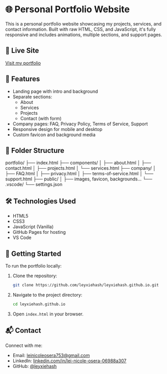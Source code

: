# 🌐 Personal Portfolio Website

This is a personal portfolio website showcasing my projects, services, and contact information. Built with raw HTML, CSS, and JavaScript, it's fully responsive and includes animations, multiple sections, and support pages.

## 🔗 Live Site

[Visit my portfolio](https://portfolio/)

## 📁 Features

- Landing page with intro and background
- Separate sections:
  - About
  - Services
  - Projects
  - Contact (with form)
- Company pages: FAQ, Privacy Policy, Terms of Service, Support
- Responsive design for mobile and desktop
- Custom favicon and background media

## 📁 Folder Structure
portfolio/
├── index.html
├── components/
│ ├── about.html
│ ├── contact.html
│ ├── projects.html
│ └── services.html
├── company/
│ ├── FAQ.html
│ ├── privacy.html
│ ├── terms-of-service.html
│ └── support.html
├── public/
│ ├── images, favicon, backgrounds...
└── .vscode/
└── settings.json

## 🛠️ Technologies Used

- HTML5
- CSS3 
- JavaScript (Vanilla)
- GitHub Pages for hosting
- VS Code

## 🚀 Getting Started

To run the portfolio locally:

1. Clone the repository:
   ```bash
   git clone https://github.com/leyxiehash/leyxiehash.github.io.git
   ```
2. Navigate to the project directory:
   ```bash
   cd leyxiehash.github.io
   ```
3. Open `index.html` in your browser.

## 📬 Contact

Connect with me:

- Email: leinicoleosera753@gmail.com
- LinkedIn: [linkedin.com/in/lei-nicole-osera-06988a307](https://www.linkedin.com/in/lei-nicole-osera-06988a307/)
- GitHub: [@leyxiehash](https://github.com/leyxiehash)

